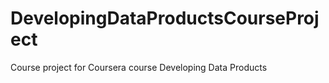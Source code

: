 DevelopingDataProductsCourseProject
===================================

Course project for Coursera course Developing Data Products
